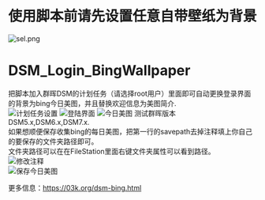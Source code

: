 # 使用脚本前请先设置任意自带壁纸为背景  
![sel.png](https://i.loli.net/2020/02/20/Kbn9YQOmsDt6rHd.png)  
  
# DSM_Login_BingWallpaper
把脚本加入群晖DSM的计划任务（请选择root用户）里面即可自动更换登录界面的背景为bing今日美图，并且替换欢迎信息为美图简介.  
![计划任务设置](https://i.loli.net/2019/01/11/5c378d53206a0.png)
![登陆界面](https://i.loli.net/2019/01/11/5c378ea0ed2ef.png)
![今日美图](https://i.loli.net/2019/01/11/5c378ea22efb1.png)
测试群晖版本DSM5.x,DSM6.x,DSM7.x.  
如果想顺便保存收集bing的每日美图，把第一行的savepath去掉注释填上你自己的要保存的文件夹路径即可。  
文件夹路径可以在在FileStation里面右键文件夹属性可以看到路径。   
![修改注释](https://i.loli.net/2019/01/29/5c50302b6fcf8.png)  
![保存今日美图](https://i.loli.net/2019/01/29/5c502f240d50a.png)    

更多信息：https://03k.org/dsm-bing.html    
